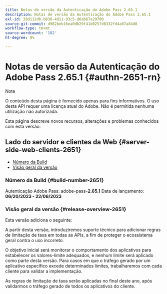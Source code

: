 ```yaml
---
title: Notas de versão da Autenticação do Adobe Pass 2.65.1
description: Notas de versão da Autenticação do Adobe Pass 2.65.1
exl-id: 28d112db-b038-4d11-93c5-d6ab67a29700
source-git-commit: d982beb16ea0db29f41d0257d8332fd4a07a84d8
workflow-type: tm+mt
source-wordcount: '182'
ht-degree: 0%

---
```


# Notas de versão da Autenticação do Adobe Pass 2.65.1 {#authn-2651-rn}

>[!NOTE]
>
>O conteúdo desta página é fornecido apenas para fins informativos. O uso desta API requer uma licença atual do Adobe. Não é permitida nenhuma utilização não autorizada.

Esta página descreve novos recursos, alterações e problemas conhecidos com esta versão:

## Lado do servidor e clientes da Web {#server-side-web-clients-2651}

* [Número da Build](#build-number-2651)
* [Visão geral da versão](#release-overview-2651)

### Número da Build {#build-number-2651}

Autenticação Adobe Pass: adobe-pass-**2.65.1**
Data de lançamento: **06/20/2023 - 22/06/2023**

### Visão geral da versão {#release-overview-2651}

Esta versão adiciona o seguinte:

A partir desta versão, introduziremos suporte técnico para adicionar regras de limitação de taxa em todas as APIs, a fim de proteger o ecossistema geral contra o uso incorreto.

O objetivo inicial será monitorar o comportamento dos aplicativos para estabelecer os valores-limite adequados, e nenhum limite será aplicado como parte desta versão. Para casos em que o tráfego gerado por um aplicativo específico excede determinados limites, trabalharemos com cada cliente para validar a implementação.

As regras de limitação de taxa serão aplicadas no final deste ano, após validarmos o tráfego gerado de todos os aplicativos do cliente.
